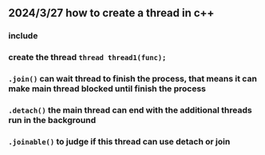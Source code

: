 ## 2024/3/27 how to create a thread in c++

### include<thread>

### create the thread `thread thread1(func);`

### `.join()` can wait thread to finish the process, that means it can make main thread blocked until finish the process

### `.detach()` the main thread can end with the additional threads run in the background

### `.joinable()` to judge if this thread can use detach or join
